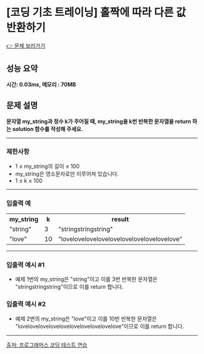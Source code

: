 <h1>[코딩 기초 트레이닝] 홀짝에 따라 다른 값 반환하기</h1>

<a href="https://school.programmers.co.kr/learn/courses/30/lessons/181940">👉 문제 보러가기</a>

<h2>성능 요약</h2>
<b>시간: 0.03ms, 메모리 : 70MB</b>

<h2>문제 설명</h2>
<b>문자열 my_string과 정수 k가 주어질 때, my_string을 k번 반복한 문자열을 return 하는 solution 함수를 작성해 주세요.</b><br>

<hr>

<h3>제한사항</h3>
<ul>
    <li>1 ≤ my_string의 길이 ≤ 100</li>
    <li>my_string은 영소문자로만 이루어져 있습니다.</li>
    <li>1 ≤ k ≤ 100</li>
</ul>

<hr>

<h3>입출력 예</h3>
<table>
    <tr>
        <th>my_string</th>
        <th>k</th>
        <th>result</th>
    </tr>
    <tr>
        <td>"string"</td>
        <td>3</td>
        <td>"stringstringstring"</td>
    </tr>
    <tr>
        <td>"love"</td>
        <td>10</td>
        <td>"lovelovelovelovelovelovelovelovelovelove"</td>
    </tr>
</table>

<hr>

<h3>입출력 예시 #1</h3>
<ul>
    <li>예제 1번의 my_string은 "string"이고 이를 3번 반복한 문자열은 "stringstringstring"이므로 이를 return 합니다.</li>
</ul>

<h3>입출력 예시 #2</h3>
<ul>
    <li>예제 2번의 my_string은 "love"이고 이를 10번 반복한 문자열은 "lovelovelovelovelovelovelovelovelovelove"이므로 이를 return 합니다.</li>
</ul>


<hr>

<a href="https://school.programmers.co.kr/">출처: 프로그래머스 코딩 테스트 연습 </a>